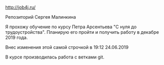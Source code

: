 http://job4j.ru/

Репозиторий Сергея Малинкина

Я прохожу обучение по курсу Петра Арсентьева "С нуля до трудоустройства".
Планирую его пройти и получить работу в декабре 2019 года. 

Внес изменения этой самой строчкой в 19:12 24.06.2019

В курсе производилась работа с ветками git.